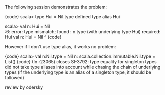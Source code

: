 The following session demonstrates the problem:

{code}
scala> type Hui = Nil.type
defined type alias Hui

scala> val n: Hui = Nil     
<console>:6: error: type mismatch;
 found   : n.type (with underlying type Hui)
 required: Hui
       val n: Hui = Nil
           ^
{code}

However if I don't use type alias, it works no problem:

{code}
scala> val n:Nil.type = Nil
n: scala.collection.immutable.Nil.type = List()
{code}
(In r23065) closes SI-3792: type equality for singleton types did not take type aliases into account while chasing the chain of underlying types (if the underlying type is an alias of a singleton type, it should be followed)

review by odersky
